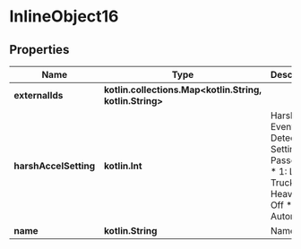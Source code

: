 
# InlineObject16

## Properties
Name | Type | Description | Notes
------------ | ------------- | ------------- | -------------
**externalIds** | **kotlin.collections.Map&lt;kotlin.String, kotlin.String&gt;** |  |  [optional]
**harshAccelSetting** | **kotlin.Int** | Harsh Event Detection Setting * 0: Passenger * 1: Light Truck * 2: Heavy * 3: Off * 4: Automatic |  [optional]
**name** | **kotlin.String** | Name |  [optional]



